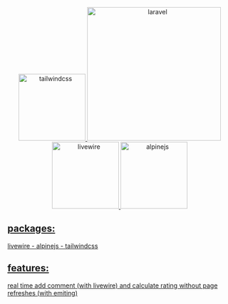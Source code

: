 <p align="center"><a href="https://laravel.com" target="_blank">
    <img src="https://external-content.duckduckgo.com/iu/?u=https%3A%2F%2Fmiro.medium.com%2Fmax%2F632%2F1*5QD8DKhOjRe-gcYjozlLNQ.png&f=1&nofb=1" alt="tailwindcss" width="150">
    <img alt="laravel" src="https://raw.githubusercontent.com/laravel/art/master/logo-lockup/5%20SVG/2%20CMYK/1%20Full%20Color/laravel-logolockup-cmyk-red.svg" width="300">
    <img src="https://external-content.duckduckgo.com/iu/?u=https%3A%2F%2Findykoning.nl%2Fwp-content%2Fuploads%2F2020%2F03%2FLivewire.png&f=1&nofb=1" alt="livewire" width="150">
    <img src="https://external-content.duckduckgo.com/iu/?u=https%3A%2F%2Favatars3.githubusercontent.com%2Fu%2F59030169%3Fs%3D200%26v%3D4&f=1&nofb=1" alt="alpinejs" width="150">
</p>

## packages:
   <p> livewire - alpinejs - tailwindcss </p>
    
## features:
   <p> real time add comment (with livewire)  and calculate rating without page refreshes (with emiting) </p>
 

